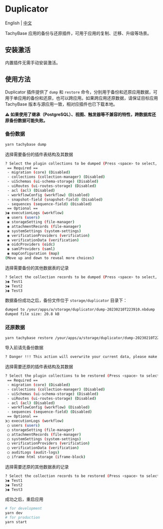 # Duplicator

English | [中文](./README.zh-CN.md)

TachyBase 应用的备份与还原插件，可用于应用的复制、迁移、升级等场景。

## 安装激活

内置插件无需手动安装激活。

## 使用方法

Duplicator 插件提供了 `dump` 和 `restore` 命令，分别用于备份和还原应用数据，可用于单应用的备份和还原，也可以跨应用。如果跨应用还原数据，请保证目标应用 TachyBase 版本与源应用一致，相对应插件也已下载本地。

**⚠️ 如果使用了继承（PostgreSQL）、视图、触发器等不兼容的特性，跨数据库还原备份数据可能失败。**

### 备份数据

```bash
yarn tachybase dump
```

选择需要备份的插件表结构及其数据

```bash
? Select the plugin collections to be dumped (Press <space> to select, <a> to toggle all, <i> to invert selection, and <enter> to proceed)
 == Required ==
 - migration (core) (Disabled)
 - collections (collection-manager) (Disabled)
 - uiSchemas (ui-schema-storage) (Disabled)
 - uiRoutes (ui-routes-storage) (Disabled)
 - acl (acl) (Disabled)
 - workflowConfig (workflow) (Disabled)
 - snapshot-field (snapshot-field) (Disabled)
 - sequences (sequence-field) (Disabled)
 == Optional ==
❯◉ executionLogs (workflow)
 ◉ users (users)
 ◉ storageSetting (file-manager)
 ◉ attachmentRecords (file-manager)
 ◉ systemSettings (system-settings)
 ◉ verificationProviders (verification)
 ◉ verificationData (verification)
 ◉ oidcProviders (oidc)
 ◉ samlProviders (saml)
 ◉ mapConfiguration (map)
(Move up and down to reveal more choices)
```

选择需要备份的其他数据表的记录

```bash
? Select the collection records to be dumped (Press <space> to select, <a> to toggle all, <i> to invert selection, and <enter> to proceed)
❯◉ Test1
❯◉ Test2
❯◉ Test3
```

数据备份成功之后，备份文件位于 `storage/duplicator` 目录下：

```bash
dumped to /your/apps/a/storage/duplicator/dump-20230210T223910.nbdump
dumped file size: 20.8 kB
```

### 还原数据

```bash
yarn tachybase restore /your/apps/a/storage/duplicator/dump-20230210T223910.nbdump
```

导入前请先备份数据

```bash
? Danger !!! This action will overwrite your current data, please make sure you have a backup❗️❗️ (y/N)
```

选择需要还原的插件表结构及其数据

```bash
? Select the plugin collections to be restored (Press <space> to select, <a> to toggle all, <i> to invert selection, and <enter> to proceed)
 == Required ==
 - migration (core) (Disabled)
 - collections (collection-manager) (Disabled)
 - uiSchemas (ui-schema-storage) (Disabled)
 - uiRoutes (ui-routes-storage) (Disabled)
 - acl (acl) (Disabled)
 - workflowConfig (workflow) (Disabled)
 - sequences (sequence-field) (Disabled)
 == Optional ==
❯◯ executionLogs (workflow)
 ◯ users (users)
 ◯ storageSetting (file-manager)
 ◯ attachmentRecords (file-manager)
 ◯ systemSettings (system-settings)
 ◯ verificationProviders (verification)
 ◯ verificationData (verification)
 ◯ auditLogs (audit-logs)
 ◯ iframe html storage (iframe-block)
```

选择需要还原的其他数据表的记录

```bash
? Select the collection records to be restored (Press <space> to select, <a> to toggle all, <i> to invert selection, and <enter> to proceed)
❯◉ Test1
❯◉ Test2
❯◉ Test3
```

成功之后，重启应用

```bash
# for development
yarn dev
# for production
yarn start
```

